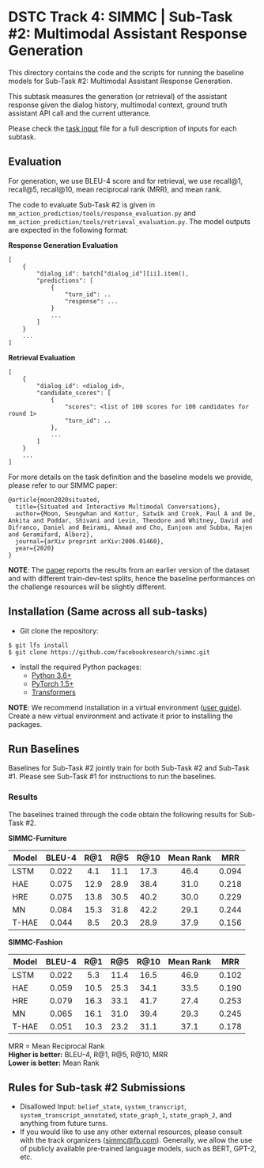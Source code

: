 # DSTC Track 4: SIMMC | Sub-Task #2: Multimodal Assistant Response Generation

This directory contains the code and the scripts for running the baseline models for Sub-Task #2: Multimodal Assistant Response Generation.

This subtask measures the generation (or retrieval) of the assistant response given the dialog history, multimodal context, ground truth assistant API call and the current utterance.

Please check the [task input](./TASK_INPUTS.md) file for a full description of inputs
for each subtask.

## Evaluation
For generation, we use BLEU-4 score and for retrieval, we use recall@1, recall@5, recall@10, mean reciprocal rank (MRR), and mean rank.

The code to evaluate Sub-Task #2 is given in `mm_action_prediction/tools/response_evaluation.py` and 
`mm_action_prediction/tools/retrieval_evaluation.py`.
The model outputs are expected in the following format:

**Response Generation Evaluation**

```
[
	{
		"dialog_id": batch["dialog_id"][ii].item(),
		"predictions": [
			{
                "turn_id": ..
				"response": ...
			}
			...
		]
	}
	...
]
```

**Retrieval Evaluation**

```
[
	{
		"dialog_id": <dialog_id>,
		"candidate_scores": [
            {
                "scores": <list of 100 scores for 100 candidates for round 1>
                "turn_id": ..
            },
			...
		]
	}
	...
]
```


For more details on the task definition and the baseline models we provide, please refer to our SIMMC paper:

```
@article{moon2020situated,
  title={Situated and Interactive Multimodal Conversations},
  author={Moon, Seungwhan and Kottur, Satwik and Crook, Paul A and De, Ankita and Poddar, Shivani and Levin, Theodore and Whitney, David and Difranco, Daniel and Beirami, Ahmad and Cho, Eunjoon and Subba, Rajen and Geramifard, Alborz},
  journal={arXiv preprint arXiv:2006.01460},
  year={2020}
}
```
**NOTE**: The [paper][simmc_arxiv] reports the results from an earlier version of the dataset and with different train-dev-test splits, hence the baseline performances on the challenge resources will be slightly different. 

## Installation (Same across all sub-tasks)

* Git clone the repository:
```
$ git lfs install
$ git clone https://github.com/facebookresearch/simmc.git
```

* Install the required Python packages:
  * [Python 3.6+](https://www.python.org/downloads/)
  * [PyTorch 1.5+](https://pytorch.org/get-started/locally/#start-locally)
  * [Transformers](https://huggingface.co/transformers/installation.html)

**NOTE**: We recommend installation in a virtual environment ([user guide](https://packaging.python.org/guides/installing-using-pip-and-virtual-environments/)). Create a new virtual environment and activate it prior to installing the packages. 

## Run Baselines

Baselines for Sub-Task #2 jointly train for both Sub-Task #2 and Sub-Task #1.
Please see Sub-Task #1 for instructions to run the baselines.

### Results
The baselines trained through the code obtain the following results for Sub-Task #2.

**SIMMC-Furniture**

| Model  |     BLEU-4     | R@1 | R@5 | R@10 | Mean Rank | MRR |
|----------| :-------------: | :------: | :------: | :------: | :------: |:------: |        
| LSTM  | 0.022 | 4.1 | 11.1 | 17.3 | 46.4 | 0.094 |
| HAE   | 0.075 | 12.9 | 28.9 | 38.4 | 31.0 | 0.218 |
| HRE   | 0.075 | 13.8 | 30.5 | 40.2 | 30.0 | 0.229 |
| MN    | 0.084 | 15.3 | 31.8 | 42.2 | 29.1 | 0.244 |
| T-HAE | 0.044 | 8.5  | 20.3 | 28.9 | 37.9 | 0.156 |
 
 
 **SIMMC-Fashion**

| Model  |     BLEU-4     | R@1 | R@5 | R@10 | Mean Rank | MRR |
|----------| :-------------: | :------: | :------: | :------: | :------: |:------: |
| LSTM  | 0.022 | 5.3  | 11.4 | 16.5 | 46.9 | 0.102 |
| HAE   | 0.059 | 10.5 | 25.3 | 34.1 | 33.5 | 0.190 |
| HRE   | 0.079 | 16.3 | 33.1 | 41.7 | 27.4 | 0.253 |        
| MN    | 0.065 | 16.1 | 31.0 | 39.4 | 29.3 | 0.245 |
| T-HAE | 0.051 | 10.3 | 23.2 | 31.1 | 37.1 | 0.178 |

MRR = Mean Reciprocal Rank  
**Higher is better:** BLEU-4, R@1, R@5, R@10, MRR  
**Lower is better:** Mean Rank


## Rules for Sub-task #2 Submissions
* Disallowed Input: `belief_state`, `system_transcript`, `system_transcript_annotated`, `state_graph_1`, `state_graph_2`, and anything from future turns.
* If you would like to use any other external resources, please consult with the track organizers (simmc@fb.com). Generally, we allow the use of publicly available pre-trained language models, such as BERT, GPT-2, etc.

[simmc_arxiv]:https://arxiv.org/abs/2006.01460

